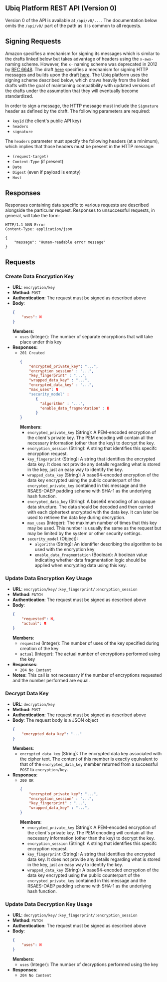 ## Ubiq Platform REST API (Version 0)

Version 0 of the API is available at `/api/v0/...`. The documentation below
omits the `/api/v0/` part of the path as it is common to all requests.

## Signing Requests

Amazon specifies a mechanism for signing its messages which is similar to the
drafts linked below but takes advantage of headers using the `x-aws-` naming
scheme. However, the `x-` naming scheme was deprecated in 2012 by
[RFC 6648](https://tools.ietf.org/html/rfc6648). The draft
[here](https://tools.ietf.org/html/draft-ietf-httpbis-message-signatures-00)
specifies a mechanism for signing HTTP messages and builds upon the draft
[here](https://tools.ietf.org/html/draft-cavage-http-signatures-12). The Ubiq
platform uses the signing scheme described below, which draws heavily from the
linked drafts with the goal of maintaining compatibility with updated versions
of the drafts under the assumption that they will eventually become
standardized.

In order to sign a message, the HTTP message must include the `Signature`
header as defined by the draft. The following parameters are required:
  - `keyId` (the client's public API key)
  - `headers`
  - `signature`

The `headers` parameter must specify the following headers (at a minimum),
which implies that those headers must be present in the HTTP message:
  - `(request-target)`
  - `Content-Type` (if present)
  - `Date`
  - `Digest` (even if payload is empty)
  - `Host`

## Responses

Responses containing data specific to various requests are described alongside
the particular request. Responses to unsuccessful requests, in general, will
take the form:
```http
HTTP/1.1 NNN Error
Content-Type: application/json

{
    "message": "Human-readable error message"
}
```

## Requests

### Create Data Encryption Key

- **URL**: `encryption/key`
- **Method**: `POST`
- **Authentication**: The request must be signed as described above
- **Body**:
    ```json
    {
        "uses": N
    }
    ```
    **Members**:
    - `uses` (Integer): The number of separate encryptions that will take
                        place under this key
- **Responses:**
    - `201 Created`
        ```json
        {
            "encrypted_private_key": "...",
            "encryption_session" : "...",
            "key_fingerprint" : "...",
            "wrapped_data_key" : "...",
            "encrypted_data_key" : "...",
            "max_uses": N
            "security_model" :
               {
                 "algorithm" : "...",
                 "enable_data_fragmentation" : B
               }
        }
        ```
        **Members**:
        - `encrypted_private_key` (String):
                                  A PEM-encoded encryption of the client's
                                  private key. The PEM encoding will contain
                                  all the necessary information (other than
                                  the key) to decrypt the key.
        - `encryption_session` (String):
                                  A string that identifies this specifc
                                  encryption request.
        - `key_fingerprint` (String):
                                  A string that identifies the encrypted
                                  data key.  It does not provide any details
                                  regarding what is stored in the key, just an
                                  easy way to identify the key.
        - `wrapped_data_key` (String):
                                  A base64-encoded encryption of the data
                                  key encrypted using the public counterpart
                                  of the `encrypted_private_key` contained in 
                                  this message and the RSAES-OAEP padding scheme
                                  with SHA-1 as the underlying hash function.
        - `encrypted_data_key` (String):
                                  A base64 encoding of an opaque data structure.
                                  The data should be decoded and then carried
                                  with each ciphertext encrypted with the data
                                  key. It can later be used to retrieve the data
                                  key during decryption.
        - `max_uses` (Integer):
                                  The maximum number of times that this
                                  key may be used. This number is usually the
                                  same as the request but may be limited by the
                                  system or other security settings.
        - `security_model` (Object):
            - `algorithm` (String):
                                  An identifier describing the algorithm to
                                  be used with the encryption key
            - `enable_data_fragmentation` (Boolean):
                                  A boolean value indicating whether data
                                  fragmentation logic should be applied when
                                  encrypting data using this key.

### Update Data Encryption Key Usage

- **URL**: `encryption/key/:key_fingerprint/:encryption_session`
- **Method**: `PATCH`
- **Authentication**: The request must be signed as described above
- **Body**:
    ```json
    {
        "requested": N,
        "actual": M
    }
    ```
    **Members**:
    - `requested` (Integer): The number of uses of the key specified
                             during creation of the key
    - `actual` (Integer): The actual number of encryptions performed
                          using the key
- **Responses**:
    - `204 No Content`
- **Notes**:
    This call is not necessary if the number of encryptions requested and
    the number performed are equal.

### Decrypt Data Key

- **URL**: `decryption/key`
- **Method**: `POST`
- **Authentication**: The request must be signed as described above
- **Body**:
    The request body is a JSON object
    ```json
    {
        "encrypted_data_key": "..."
    }
    ```
    **Members**:
    - `encrypted_data_key` (String): 
                       The encrypted data key associated with the cipher text.
                       The content of this member is exactly equivalent to
                       that of the `encrypted_data_key` member returned from a
                       successful `POST` to `encryption/key`.
- **Responses**:
    - `200 OK`
        ```json
        {
            "encrypted_private_key": "...",
            "encryption_session" : "...",
            "key_fingerprint" : "...",
            "wrapped_data_key" : "...",
        }
        ```
        **Members**:
        - `encrypted_private_key` (String):
                                  A PEM-encoded encryption of the client's
                                  private key. The PEM encoding will contain
                                  all the necessary information (other than
                                  the key) to decrypt the key.
        - `encryption_session` (String):
                                  A string that identifies this specifc
                                  encryption request.
        - `key_fingerprint` (String):
                                  A string that identifies the encrypted
                                  data key.  It does not provide any details
                                  regarding what is stored in the key, just an
                                  easy way to identify the key.
        - `wrapped_data_key` (String):
                                  A base64-encoded encryption of the data
                                  key encrypted using the public counterpart
                                  of the `encrypted_private_key` contained in 
                                  this message and the RSAES-OAEP padding scheme
                                  with SHA-1 as the underlying hash function.

### Update Data Decryption Key Usage

- **URL**: `decryption/key/:key_fingerprint/:encryption_session`
- **Method**: `PATCH`
- **Authentication**: The request must be signed as described above
- **Body**:
    ```json
    {
        "uses": N
    }
    ```
    **Members**:
    - `uses` (Integer): The number of decryptions performed using the key
- **Responses**:
    - `204 No Content`
    
